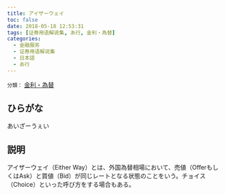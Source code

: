 ```yaml
---
title: アイザーウェイ
toc: false
date: 2018-05-18 12:53:31
tags: [证券用语解说集, あ行, 金利・為替]
categories:
  - 金融服务
  - 证券用语解说集
  - 日本語
  - あ行
---
```


`分類：` [金利・為替](/tags/金利・為替/)

## ひらがな

あいざーうぇい

## 説明

アイザーウェイ（Either Way）とは、外国為替相場において、売値（OfferもしくはAsk）と買値（Bid）が同じレートとなる状態のことをいう。チョイス（Choice）といった呼び方をする場合もある。
